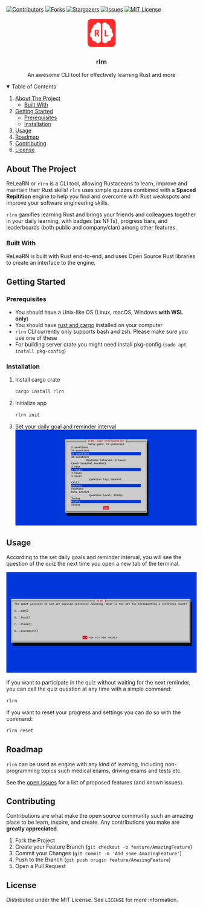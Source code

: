 <!-- PROJECT SHIELDS -->
[![Contributors][contributors-shield]][contributors-url]
[![Forks][forks-shield]][forks-url]
[![Stargazers][stars-shield]][stars-url]
[![Issues][issues-shield]][issues-url]
[![MIT License][license-shield]][license-url]

<div align="center">
  <a href="https://github.com/torcoste/relearn-rs">
    <img src="https://raw.githubusercontent.com/torcoste/relearn-rs/main/images/logo.png" alt="rlrn logo" width="80" height="80">
  </a>
  <h3 align="center">rlrn</h3>
  <p align="center">
    An awesome CLI tool for effectively learning Rust and more
  </p>
</div>

<!-- TABLE OF CONTENTS -->
<details open="open">
  <summary>Table of Contents</summary>
  <ol>
    <li>
      <a href="#about-the-project">About The Project</a>
      <ul>
        <li><a href="#built-with">Built With</a></li>
      </ul>
    </li>
    <li>
      <a href="#getting-started">Getting Started</a>
      <ul>
        <li><a href="#prerequisites">Prerequisites</a></li>
        <li><a href="#installation">Installation</a></li>
      </ul>
    </li>
    <li><a href="#usage">Usage</a></li>
    <li><a href="#roadmap">Roadmap</a></li>
    <li><a href="#contributing">Contributing</a></li>
    <li><a href="#license">License</a></li>
  </ol>
</details>


<!-- ABOUT THE PROJECT -->
## About The Project

ReLeaRN or `rlrn` is a CLI tool, allowing Rustaceans to learn, improve and maintain their Rust skills!
`rlrn` uses simple quizzes combined with a **Spaced Repitition** engine to help you find and overcome with Rust weakspots and improve your software engineering skills.

`rlrn` gamifies learning Rust and brings your friends and colleagues together in your daily learning, with badges (as NFTs), progress bars, and leaderboards (both public and company/clan) among other features.

### Built With

ReLeaRN is built with Rust end-to-end, and uses Open Source Rust libraries to create an interface to the engine.

<!-- GETTING STARTED -->
## Getting Started

### Prerequisites

- You should have a Unix-like OS (Linux, macOS, Windows **with WSL only**)
- You should have [rust and cargo](https://www.rust-lang.org/tools/install) installed on your computer
- `rlrn` CLI currently only supports bash and zsh. Please make sure you use one of these
- For building server crate you might need install pkg-config (`sudo apt install pkg-config`)

### Installation

1. Install cargo crate
   ```sh
   cargo install rlrn
   ```
2. Initialize app
   ```sh
   rlrn init
   ```
3. Set your daily goal and reminder interval
   <img src="https://raw.githubusercontent.com/torcoste/relearn-rs/main/images/settings.png" alt="Settings">

<!-- USAGE EXAMPLES -->
## Usage

According to the set daily goals and reminder interval, you will see the question of the quiz the next time you open a new tab of the terminal.

<img src="https://raw.githubusercontent.com/torcoste/relearn-rs/main/images/quiz-question-example.png" alt="Quiz question example">

If you want to participate in the quiz without waiting for the next reminder, you can call the quiz question at any time with a simple command:
   ```sh
   rlrn
   ```

If you want to reset your progress and settings you can do so with the command:
   ```sh
   rlrn reset
   ```

<!-- ROADMAP -->
## Roadmap

`rlrn` can be used as engine with any kind of learning, including non-programming topics such medical exams, driving exams and tests etc.

See the [open issues](https://github.com/torcoste/relearn-rs/issues) for a list of proposed features (and known issues).

<!-- CONTRIBUTING -->
## Contributing

Contributions are what make the open source community such an amazing place to be learn, inspire, and create. Any contributions you make are **greatly appreciated**.

1. Fork the Project
2. Create your Feature Branch (`git checkout -b feature/AmazingFeature`)
3. Commit your Changes (`git commit -m 'Add some AmazingFeature'`)
4. Push to the Branch (`git push origin feature/AmazingFeature`)
5. Open a Pull Request

<!-- LICENSE -->
## License

Distributed under the MIT License. See `LICENSE` for more information.

<!-- REFERENCES -->
[contributors-shield]: https://img.shields.io/github/contributors/torcoste/relearn-rs.svg?style=for-the-badge
[contributors-url]: https://github.com/torcoste/relearn-rs/graphs/contributors
[forks-shield]: https://img.shields.io/github/forks/torcoste/relearn-rs.svg?style=for-the-badge
[forks-url]: https://github.com/torcoste/relearn-rs/network/members
[stars-shield]: https://img.shields.io/github/stars/torcoste/relearn-rs.svg?style=for-the-badge
[stars-url]: https://github.com/torcoste/relearn-rs/stargazers
[issues-shield]: https://img.shields.io/github/issues/torcoste/relearn-rs.svg?style=for-the-badge
[issues-url]: https://github.com/torcoste/relearn-rs/issues
[license-shield]: https://img.shields.io/github/license/torcoste/relearn-rs.svg?style=for-the-badge
[license-url]: https://github.com/torcoste/relearn-rs/blob/master/LICENSE.txt
